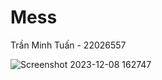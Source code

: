 # Mess
Trần Minh Tuấn - 22026557

![Screenshot 2023-12-08 162747](https://github.com/MinhTuanK67J/Mess/assets/125899285/b80bea0b-dd44-47b3-8aa9-06b765f8bcd9)
